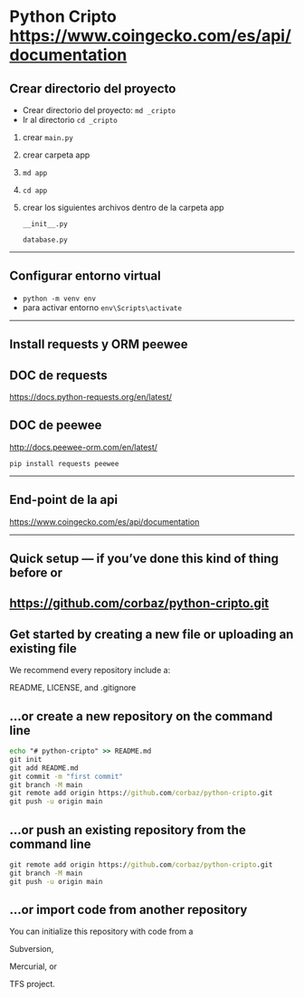 # Python Cripto <https://www.coingecko.com/es/api/documentation>

## Crear directorio del proyecto

- Crear directorio del proyecto: `md _cripto`
- Ir al directorio `cd _cripto`

1. crear `main.py`

2. crear carpeta app

3. `md app`

4. `cd app`

5. crear los siguientes archivos dentro de la carpeta app

   `__init__.py`

   `database.py`

---

## Configurar entorno virtual

- `python -m venv env`
- para activar entorno
  `env\Scripts\activate`

---

## Install requests y ORM peewee

## DOC de requests

<https://docs.python-requests.org/en/latest/>

## DOC de peewee

<http://docs.peewee-orm.com/en/latest/>

`pip install requests peewee`

---

## End-point de la api

<https://www.coingecko.com/es/api/documentation>

---

## Quick setup — if you’ve done this kind of thing before or

## <https://github.com/corbaz/python-cripto.git>

## Get started by creating a new file or uploading an existing file

We recommend every repository include a:

README, LICENSE, and .gitignore

## …or create a new repository on the command line

```cmd
echo "# python-cripto" >> README.md
git init
git add README.md
git commit -m "first commit"
git branch -M main
git remote add origin https://github.com/corbaz/python-cripto.git
git push -u origin main
```

## …or push an existing repository from the command line

```cmd
git remote add origin https://github.com/corbaz/python-cripto.git
git branch -M main
git push -u origin main
```

## …or import code from another repository

You can initialize this repository with code from a

Subversion,

Mercurial, or

TFS project.
